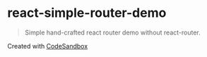 # react-simple-router-demo

> Simple hand-crafted react router demo without react-router.

Created with [CodeSandbox](https://codesandbox.io/s/github/laozhu/react-simple-router-demo)

